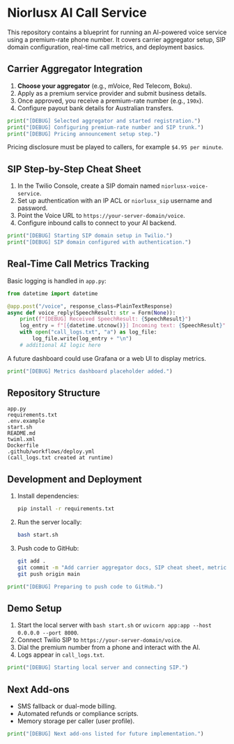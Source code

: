 # Niorlusx AI Call Service

This repository contains a blueprint for running an AI-powered voice service using a premium-rate phone number. It covers carrier aggregator setup, SIP domain configuration, real-time call metrics, and deployment basics.

## Carrier Aggregator Integration

1. **Choose your aggregator** (e.g., mVoice, Red Telecom, Boku).
2. Apply as a premium service provider and submit business details.
3. Once approved, you receive a premium-rate number (e.g., `190x`).
4. Configure payout bank details for Australian transfers.

```python
print("[DEBUG] Selected aggregator and started registration.")
print("[DEBUG] Configuring premium-rate number and SIP trunk.")
print("[DEBUG] Pricing announcement setup step.")
```

Pricing disclosure must be played to callers, for example `$4.95 per minute`.

## SIP Step-by-Step Cheat Sheet

1. In the Twilio Console, create a SIP domain named `niorlusx-voice-service`.
2. Set up authentication with an IP ACL or `niorlusx_sip` username and password.
3. Point the Voice URL to `https://your-server-domain/voice`.
4. Configure inbound calls to connect to your AI backend.

```python
print("[DEBUG] Starting SIP domain setup in Twilio.")
print("[DEBUG] SIP domain configured with authentication.")
```

## Real-Time Call Metrics Tracking

Basic logging is handled in `app.py`:

```python
from datetime import datetime

@app.post("/voice", response_class=PlainTextResponse)
async def voice_reply(SpeechResult: str = Form(None)):
    print(f"[DEBUG] Received SpeechResult: {SpeechResult}")
    log_entry = f"[{datetime.utcnow()}] Incoming text: {SpeechResult}"
    with open("call_logs.txt", "a") as log_file:
        log_file.write(log_entry + "\n")
    # additional AI logic here
```

A future dashboard could use Grafana or a web UI to display metrics.

```python
print("[DEBUG] Metrics dashboard placeholder added.")
```

## Repository Structure

```
app.py
requirements.txt
.env.example
start.sh
README.md
twiml.xml
Dockerfile
.github/workflows/deploy.yml
(call_logs.txt created at runtime)
```

## Development and Deployment

1. Install dependencies:
   ```bash
   pip install -r requirements.txt
   ```
2. Run the server locally:
   ```bash
   bash start.sh
   ```
3. Push code to GitHub:
   ```bash
   git add .
   git commit -m "Add carrier aggregator docs, SIP cheat sheet, metrics tracking"
   git push origin main
   ```

```python
print("[DEBUG] Preparing to push code to GitHub.")
```

## Demo Setup

1. Start the local server with `bash start.sh` or `uvicorn app:app --host 0.0.0.0 --port 8000`.
2. Connect Twilio SIP to `https://your-server-domain/voice`.
3. Dial the premium number from a phone and interact with the AI.
4. Logs appear in `call_logs.txt`.

```python
print("[DEBUG] Starting local server and connecting SIP.")
```

## Next Add-ons

- SMS fallback or dual-mode billing.
- Automated refunds or compliance scripts.
- Memory storage per caller (user profile).

```python
print("[DEBUG] Next add-ons listed for future implementation.")
```

